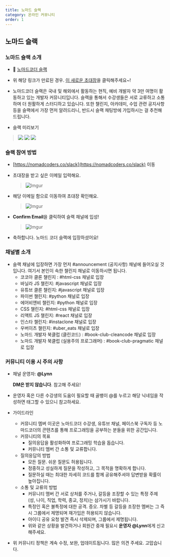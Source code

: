 ```yaml
---
title: 노마드 슬랙
category: 온라인 커뮤니티
order: 1
---
```


## 노마드 슬랙

### 노마드 슬랙 소개

- 🎈 [노마드코더 슬랙](https://nomadcoders.co/slack)
- 위 해당 링크가 만료된 경우. [이 새로운 초대장](https://join.slack.com/t/nomadcoders/shared_invite/zt-1donf8q81-_7ax_Pk8CVZUak~fRSFazg)을 클릭해주세요~!
- 노마드코더 슬랙은 국내 및 해외에서 활동하는 현직, 예비 개발자 약 3만 여명이 활동하고 있는 개발자 커뮤니티입니다. 슬랙을 통해서 수강생들은 서로 교류하고 소통하며 더 원활하게 스터디하고 있습니다. 또한 챌린지, 아카데미, 수업 관련 공지사항 등을 슬랙에서 가장 먼저 알려드리니, 반드시 슬랙 채팅방에 가입하시는 걸 추천해 드립니다.

- 슬랙 미리보기
>![](https://i.ibb.co/KLxpK8M/slack.png)
>![](https://i.ibb.co/ZdFJk7Y/Group-18.png)
>![](https://i.ibb.co/t4RVs71/Group-17.png)
### 슬랙 참여 방법

- [https://nomadcoders.co/slack](https://nomadcoders.co/slack) 이동
- 초대장을 받고 싶은 이메일 입력해요.

  > ![Imgur](https://i.ibb.co/BqZpTJp/111.png)

- 해당 이메일 함으로 이동하여 초대장 확인해요.

  > ![Imgur](https://i.ibb.co/HtLbgwH/00.png)

- **Confirm Email**을 클릭하여 슬랙 채널에 입성!

  > ![Imgur](https://i.ibb.co/c3drB3d/22.png)

- 축하합니다. 노마드 코더 슬랙에 입장하셨어요!

### 채널별 소개

- 슬랙 채널에 입장하면 가장 먼저 #announcement (공지사항) 채널에 들어오실 것입니다.
  여기서 본인이 속한 챌린지 채널로 이동하시면 됩니다.
  - 코코아 클론 챌린지 : #html-css 채널로 입장
  - 바닐라 JS 챌린지: #javascript 채널로 입장
  - 유튜브 클론 챌린지: #javascript 채널로 입장
  - 파이썬 챌린지: #python 채널로 입장
  - 에어비앤비 챌린지: #python 채널로 입장
  - CSS 챌린지: #html-css 채널로 입장
  - 리액트 JS 챌린지: #react 채널로 입장
  - 인스타 챌린지: #instaclone 채널로 입장
  - 우버이츠 챌린지: #uber_eats 채널로 입장
  - 노마드 개발자 북클럽 (클린코드) : #book-club-cleancode 채널로 입장
  - 노마드 개발자 북클럽 (실용주의 프로그래머) : #book-club-pragmatic 채널로 입장

### 커뮤니티 이용 시 주의 사항

- 채널 운영자: **@Lynn**

  **DM은 받지 않습니다**. 참고해 주세요!

- 운영자 혹은 다른 수강생의 도움이 필요할 때 골뱅이 @를 누르고 해당 닉네임을 작성하면 태그할 수 있으니 참고하세요.
- 가이드라인
  - 커뮤니티 멤버
    이곳은 노마드코더 수강생, 유튜브 채널, 페이스북 구독자 등 노마드코더의 콘텐츠를 통해 프로그래밍을 공부하는 분들을 위한 공간입니다.
  - 커뮤니티의 목표
    - 질의응답을 활성화하여 프로그래밍 학습을 돕습니다.
    - 커뮤니티 멤버 간 소통 및 교류합니다.
  - 질의응답의 방법
    - 모든 질문. 쉬운 질문도 허용됩니다.
    - 정중하고 성실하게 질문을 작성하고, 그 목적을 명확하게 합니다.
    - 질문하실 때는 최대한 자세히 코드를 함께 공유해주셔야 답변받을 확률이 높아집니다.
  - 소통 및 교류의 방법
    - 커뮤니티 멤버 간 서로 상처를 주거나, 갈등을 조장할 수 있는 특정 주제 (성, 나이, 직업, 학력, 종교, 정치)는 삼가시기 바랍니다.
    - 특정인 혹은 불특정에 대한 공격. 증오. 차별 등 갈등을 조장한 멤버는 그 즉시 그룹에서 제명되며 재가입은 허용되지 않습니다.
    - 아이디 공유 요청 발견 즉시 삭제되며, 그룹에서 제명됩니다.
    - 위와 같은 상황을 발견하거나 회원간 중재 필요시 **운영자 @Lynn**에게 신고해주세요.
- 위 커뮤니티 정책은 계속 수정, 보완, 업데이트됩니다. 많은 의견 주세요. 고맙습니다.
